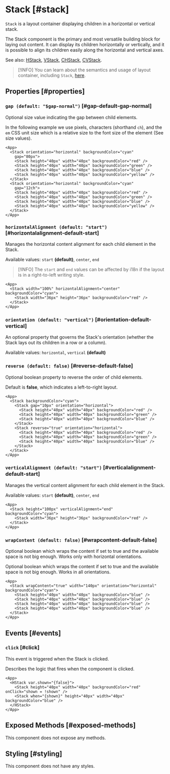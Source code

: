 # Stack [#stack]

`Stack` is a layout container displaying children in a horizontal or vertical stack.

The Stack component is the primary and most versatile building block for laying out content. It can display its children horizontally or vertically, and it is possible to align its children easily along the horizontal and vertical axes.

See also: [HStack](./HStack), [VStack](./VStack), [CHStack](./CHStack), [CVStack](./CVStack).

>[!INFO]
> You can learn about the semantics and usage of layout container, including `Stack`, [here](/learning/layout-components).

## Properties [#properties]

### `gap (default: "$gap-normal")` [#gap-default-gap-normal]

Optional size value indicating the gap between child elements.

In the following example we use pixels, characters (shorthand `ch`), and the `em` CSS unit size which is a relative size to the font size of the element (See size values).

```xmlui-pg copy {3, 10} display name="Example: gap"
<App>
  <Stack orientation="horizontal" backgroundColor="cyan"
    gap="80px">
    <Stack height="40px" width="40px" backgroundColor="red" />
    <Stack height="40px" width="40px" backgroundColor="green" />
    <Stack height="40px" width="40px" backgroundColor="blue" />
    <Stack height="40px" width="40px" backgroundColor="yellow" />
  </Stack>
  <Stack orientation="horizontal" backgroundColor="cyan"
    gap="12ch">
    <Stack height="40px" width="40px" backgroundColor="red" />
    <Stack height="40px" width="40px" backgroundColor="green" />
    <Stack height="40px" width="40px" backgroundColor="blue" />
    <Stack height="40px" width="40px" backgroundColor="yellow" />
  </Stack>
</App>
```

### `horizontalAlignment (default: "start")` [#horizontalalignment-default-start]

Manages the horizontal content alignment for each child element in the Stack.

Available values: `start` **(default)**, `center`, `end`

>[!INFO]
> The `start` and `end` values can be affected by i18n if the layout is in a right-to-left writing style.

```xmlui-pg copy {3} display name="Example: horizontalAlignment"
<App>
  <Stack width="100%" horizontalAlignment="center" backgroundColor="cyan">
    <Stack width="36px" height="36px" backgroundColor="red" />
  </Stack>
</App>
```

### `orientation (default: "vertical")` [#orientation-default-vertical]

An optional property that governs the Stack's orientation (whether the Stack lays out its children in a row or a column).

Available values: `horizontal`, `vertical` **(default)**

### `reverse (default: false)` [#reverse-default-false]

Optional boolean property to reverse the order of child elements.

Default is **false**, which indicates a left-to-right layout.

```xmlui-pg copy display name="Example: reverse"
<App>
  <Stack backgroundColor="cyan">
    <Stack gap="10px" orientation="horizontal">
      <Stack height="40px" width="40px" backgroundColor="red" />
      <Stack height="40px" width="40px" backgroundColor="green" />
      <Stack height="40px" width="40px" backgroundColor="blue" />
    </Stack>
    <Stack reverse="true" orientation="horizontal">
      <Stack height="40px" width="40px" backgroundColor="red" />
      <Stack height="40px" width="40px" backgroundColor="green" />
      <Stack height="40px" width="40px" backgroundColor="blue" />
    </Stack>
  </Stack>
</App>
```

### `verticalAlignment (default: "start")` [#verticalalignment-default-start]

Manages the vertical content alignment for each child element in the Stack.

Available values: `start` **(default)**, `center`, `end`

```xmlui-pg copy {2} display name="Example: verticalAlignment"
<App>
  <Stack height="100px" verticalAlignment="end" backgroundColor="cyan">
    <Stack width="36px" height="36px" backgroundColor="red" />
  </Stack>
</App>
```

### `wrapContent (default: false)` [#wrapcontent-default-false]

Optional boolean which wraps the content if set to true and the available space is not big enough. Works only with horizontal orientations.

Optional boolean which wraps the content if set to true and the available space is not big enough. Works in all orientations.

```xmlui-pg copy display name="Example: wrapContent"
<App>
  <Stack wrapContent="true" width="140px" orientation="horizontal" backgroundColor="cyan">
    <Stack height="40px" width="40px" backgroundColor="blue" />
    <Stack height="40px" width="40px" backgroundColor="blue" />
    <Stack height="40px" width="40px" backgroundColor="blue" />
    <Stack height="40px" width="40px" backgroundColor="blue" />
  </Stack>
</App>
```

## Events [#events]

### `click` [#click]

This event is triggered when the Stack is clicked.

Describes the logic that fires when the component is clicked.

```xmlui-pg copy display name="Example: click"
<App>
  <HStack var.shown="{false}">
    <Stack height="40px" width="40px" backgroundColor="red" onClick="shown = !shown" />
    <Stack when="{shown}" height="40px" width="40px" backgroundColor="blue" />
  </HStack>
</App>
```

## Exposed Methods [#exposed-methods]

This component does not expose any methods.

## Styling [#styling]

This component does not have any styles.
